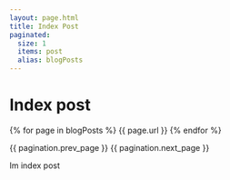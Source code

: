 ```yaml
---
layout: page.html
title: Index Post
paginated:
  size: 1
  items: post
  alias: blogPosts
---
```


# Index post


{% for page in blogPosts %}
    <span>{{ page.url }}</span>
{% endfor %}

{{ pagination.prev_page }}
{{ pagination.next_page }}





Im index post